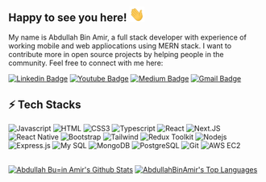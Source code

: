 ## Happy to see you here! <img src="https://raw.githubusercontent.com/AbdullahBinAmir/AbdullahBinAmir/master/wave.gif" width="30">

My name is Abdullah Bin Amir, a full stack developer with experience of working mobile and web appliocations using MERN stack. I want to contribute more in open source projects by helping people in the community. Feel free to connect with me here:

[![Linkedin Badge](https://img.shields.io/badge/-AbdullahBinAmir-blue?style=flat-square&logo=Linkedin&logoColor=white&link=https://www.linkedin.com/in/abdullah-bin-amir-085182197/)](https://www.linkedin.com/in/abdullah-bin-amir-085182197/)
[![Youtube Badge](https://img.shields.io/badge/-AbdullahBinAmir-darkred?style=flat-square&logo=youtube&logoColor=white&link=https://www.youtube.com/c/)](https://www.youtube.com/c/)
[![Medium Badge](https://img.shields.io/badge/-@Abdullah-03a57a?style=flat-square&labelColor=000000&logo=Medium&link=https://medium.com//)](https://medium.com/)
[![Gmail Badge](https://img.shields.io/badge/-rajaabdullah678901@gmail.com-c14438?style=flat-square&logo=Gmail&logoColor=white&link=mailto:rajaabdullah678901@gmail.com)](mailto:rajaabdullah678901@gmail.com)

## ⚡ Tech Stacks

![Javascript](https://img.shields.io/badge/Javascript-F0DB4F?style=for-the-badge&labelColor=black&logo=javascript&logoColor=F0DB4F)
![HTML](https://img.shields.io/badge/HTML5-E34F26?style=for-the-badge&logo=html5&logoColor=white)
![CSS3](https://img.shields.io/badge/CSS3-1572B6?style=for-the-badge&logo=css3&logoColor=white)
![Typescript](https://img.shields.io/badge/Typescript-007acc?style=for-the-badge&labelColor=black&logo=typescript&logoColor=007acc)
![React](https://img.shields.io/badge/-React-61DBFB?style=for-the-badge&labelColor=black&logo=react&logoColor=61DBFB)
![Next.JS](https://img.shields.io/badge/-Next.js-000000?style=for-the-badge&labelColor=white&logo=next.js&logoColor=000000)
![React Native](https://img.shields.io/badge/React_Native-20232A?style=for-the-badge&logo=react&logoColor=61DAFB)
![Bootstrap](https://img.shields.io/badge/Bootstrap-563D7C?style=for-the-badge&logo=bootstrap&logoColor=white)
![Tailwind](https://img.shields.io/badge/Tailwind_CSS-092749?style=for-the-badge&logo=tailwindcss&logoColor=06B6D4&labelColor=000000)
![Redux Toolkit](https://img.shields.io/badge/Redux-593D88?style=for-the-badge&logo=redux&logoColor=white)
![Nodejs](https://img.shields.io/badge/Nodejs-3C873A?style=for-the-badge&labelColor=black&logo=node.js&logoColor=3C873A)
![Express.js](https://img.shields.io/badge/Express.js-000000?style=for-the-badge&logo=express&logoColor=white)
![My SQL](https://img.shields.io/badge/MYSQL-blue?style=for-the-badge&logo=mysql&logoColor=white)
![MongoDB](https://img.shields.io/badge/MongoDB-4EA94B?style=for-the-badge&logo=mongodb&logoColor=white)
![PostgreSQL](https://img.shields.io/badge/-PostgreSQL-4169E1?style=for-the-badge&labelColor=white&logo=postgresql&logoColor=4169E1)
![Git](https://img.shields.io/badge/Git-F05032?style=for-the-badge&logo=git&logoColor=white)
![AWS EC2](https://img.shields.io/badge/-AWS%20EC2-FF9900?style=for-the-badge&labelColor=232F3E&logo=amazon-aws&logoColor=FF9900)

<br/>

<a> 
    <a href="https://github.com/AbdullahBinAmir"><img alt="Abdullah Bu=in Amir's Github Stats" src="https://denvercoder1-github-readme-stats.vercel.app/api?username=AbdullahBinAmir&show_icons=true&count_private=true&theme=react&border_color=7F3FBF&bg_color=0D1117&title_color=F85D7F&icon_color=F8D866" height="192px" width="49.5%"/></a>
  <a href="https://github.com/AbdullahBinAmir"><img alt="AbdullahBinAmir's Top Languages" src="https://denvercoder1-github-readme-stats.vercel.app/api/top-langs/?username=AbdullahBinAmir&langs_count=8&layout=compact&theme=react&border_color=7F3FBF&bg_color=0D1117&title_color=F85D7F&icon_color=F8D866" height="192px" width="49.5%"/></a>
  <br/>
</a>

<!---
AbdullahBinAmir/AbdullahBinAmir is a ✨ special ✨ repository because its `README.md` (this file) appears on your GitHub profile.
You can click the Preview link to take a look at your changes.
--->
